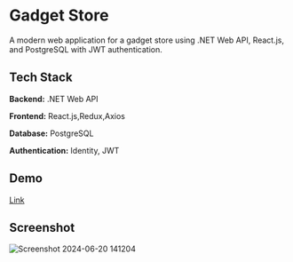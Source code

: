 
# Gadget Store

A modern web application for a gadget store using .NET Web API, React.js, and PostgreSQL with JWT authentication.


## Tech Stack

**Backend:** .NET Web API

**Frontend:** React.js,Redux,Axios

**Database:** PostgreSQL

**Authentication:** Identity, JWT 


## Demo

[Link](https://gadgetstore.fly.dev/)

## Screenshot 

![Screenshot 2024-06-20 141204](https://github.com/user-attachments/assets/51279c23-dd65-4bf6-80b7-e876281d7580)


